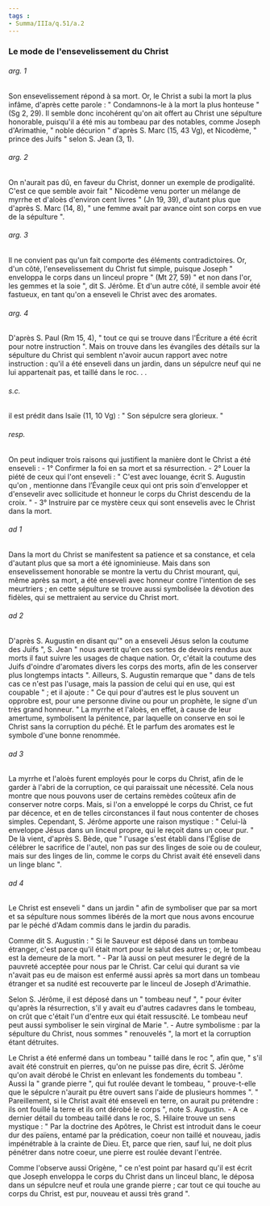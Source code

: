 ```yaml
---
tags : 
- Summa/IIIa/q.51/a.2
---
```


### Le mode de l'ensevelissement du Christ



###### arg. 1
Son ensevelissement répond à sa mort. Or, le Christ a subi la mort la plus infâme, d'après cette parole : " Condamnons-le à la mort la plus honteuse " (Sg 2, 29). Il semble donc incohérent qu'on ait offert au Christ une sépulture honorable, puisqu'il a été mis au tombeau par des notables, comme Joseph d'Arimathie, " noble décurion " d'après S. Marc (15, 43 Vg), et Nicodème, " prince des Juifs " selon S. Jean (3, 1). 

###### arg. 2
On n'aurait pas dû, en faveur du Christ, donner un exemple de prodigalité. C'est ce que semble avoir fait " Nicodème venu porter un mélange de myrrhe et d'aloès d'environ cent livres " (Jn 19, 39), d'autant plus que d'après S. Marc (14, 8), " une femme avait par avance oint son corps en vue de la sépulture ". 

###### arg. 3
Il ne convient pas qu'un fait comporte des éléments contradictoires. Or, d'un côté, l'ensevelissement du Christ fut simple, puisque Joseph " enveloppa le corps dans un linceul propre " (Mt 27, 59) " et non dans l'or, les gemmes et la soie ", dit S. Jérôme. Et d'un autre côté, il semble avoir été fastueux, en tant qu'on a enseveli le Christ avec des aromates. 

###### arg. 4
D'après S. Paul (Rm 15, 4), " tout ce qui se trouve dans l'Écriture a été écrit pour notre instruction ". Mais on trouve dans les évangiles des détails sur la sépulture du Christ qui semblent n'avoir aucun rapport avec notre instruction : qu'il a été enseveli dans un jardin, dans un sépulcre neuf qui ne lui appartenait pas, et taillé dans le roc. . . 

###### s.c.
il est prédit dans Isaïe (11, 10 Vg) : " Son sépulcre sera glorieux. " 

###### resp.
On peut indiquer trois raisons qui justifient la manière dont le Christ a été enseveli : - 1° Confirmer la foi en sa mort et sa résurrection. - 2° Louer la piété de ceux qui l'ont enseveli : " C'est avec louange, écrit S. Augustin qu'on , mentionne dans l’Évangile ceux qui ont pris soin d'envelopper et d'ensevelir avec sollicitude et honneur le corps du Christ descendu de la croix. " - 3° Instruire par ce mystère ceux qui sont ensevelis avec le Christ dans la mort. 

###### ad 1
Dans la mort du Christ se manifestent sa patience et sa constance, et cela d'autant plus que sa mort a été ignominieuse. Mais dans son ensevelissement honorable se montre la vertu du Christ mourant, qui, même après sa mort, a été enseveli avec honneur contre l'intention de ses meurtriers ; en cette sépulture se trouve aussi symbolisée la dévotion des fidèles, qui se mettraient au service du Christ mort. 

###### ad 2
D'après S. Augustin en disant qu'" on a enseveli Jésus selon la coutume des Juifs ", S. Jean " nous avertit qu'en ces sortes de devoirs rendus aux morts il faut suivre les usages de chaque nation. Or, c'était la coutume des Juifs d'oindre d'aromates divers les corps des morts, afin de les conserver plus longtemps intacts ". Ailleurs, S. Augustin remarque que " dans de tels cas ce n'est pas l'usage, mais la passion de celui qui en use, qui est coupable " ; et il ajoute : " Ce qui pour d'autres est le plus souvent un opprobre est, pour une personne divine ou pour un prophète, le signe d'un très grand honneur. " La myrrhe et l'aloès, en effet, à cause de leur amertume, symbolisent la pénitence, par laquelle on conserve en soi le Christ sans la corruption du péché. Et le parfum des aromates est le symbole d'une bonne renommée. 

###### ad 3
La myrrhe et l'aloès furent employés pour le corps du Christ, afin de le garder à l'abri de la corruption, ce qui paraissait une nécessité. Cela nous montre que nous pouvons user de certains remèdes coûteux afin de conserver notre corps. Mais, si l'on a enveloppé le corps du Christ, ce fut par décence, et en de telles circonstances il faut nous contenter de choses simples. Cependant, S. Jérôme apporte une raison mystique : " Celui-là enveloppe Jésus dans un linceul propre, qui le reçoit dans un coeur pur. " De là vient, d'après S. Bède, que " l'usage s'est établi dans l'Église de célébrer le sacrifice de l'autel, non pas sur des linges de soie ou de couleur, mais sur des linges de lin, comme le corps du Christ avait été enseveli dans un linge blanc ". 

###### ad 4
Le Christ est enseveli " dans un jardin " afin de symboliser que par sa mort et sa sépulture nous sommes libérés de la mort que nous avons encourue par le péché d'Adam commis dans le jardin du paradis. 

Comme dit S. Augustin : " Si le Sauveur est déposé dans un tombeau étranger, c'est parce qu'il était mort pour le salut des autres ; or, le tombeau est la demeure de la mort. " - Par là aussi on peut mesurer le degré de la pauvreté acceptée pour nous par le Christ. Car celui qui durant sa vie n'avait pas eu de maison est enfermé aussi après sa mort dans un tombeau étranger et sa nudité est recouverte par le linceul de Joseph d'Arimathie. 

Selon S. Jérôme, il est déposé dans un " tombeau neuf ", " pour éviter qu'après la résurrection, s'il y avait eu d'autres cadavres dans le tombeau, on crût que c'était l'un d'entre eux qui était ressuscité. Le tombeau neuf peut aussi symboliser le sein virginal de Marie ". - Autre symbolisme : par la sépulture du Christ, nous sommes " renouvelés ", la mort et la corruption étant détruites. 

Le Christ a été enfermé dans un tombeau " taillé dans le roc ", afin que, " s'il avait été construit en pierres, qu'on ne puisse pas dire, écrit S. Jérôme qu'on avait dérobé le Christ en enlevant les fondements du tombeau ". Aussi la " grande pierre ", qui fut roulée devant le tombeau, " prouve-t-elle que le sépulcre n'aurait pu être ouvert sans l'aide de plusieurs hommes ". " Pareillement, si le Christ avait été enseveli en terre, on aurait pu prétendre : ils ont fouillé la terre et ils ont dérobé le corps ", note S. Augustin. - A ce dernier détail du tombeau taillé dans le roc, S. Hilaire trouve un sens mystique : " Par la doctrine des Apôtres, le Christ est introduit dans le coeur dur des païens, entamé par la prédication, coeur non taillé et nouveau, jadis impénétrable à la crainte de Dieu. Et, parce que rien, sauf lui, ne doit plus pénétrer dans notre coeur, une pierre est roulée devant l'entrée. 

Comme l'observe aussi Origène, " ce n'est point par hasard qu'il est écrit que Joseph enveloppa le corps du Christ dans un linceul blanc, le déposa dans un sépulcre neuf et roula une grande pierre ; car tout ce qui touche au corps du Christ, est pur, nouveau et aussi très grand ". 

